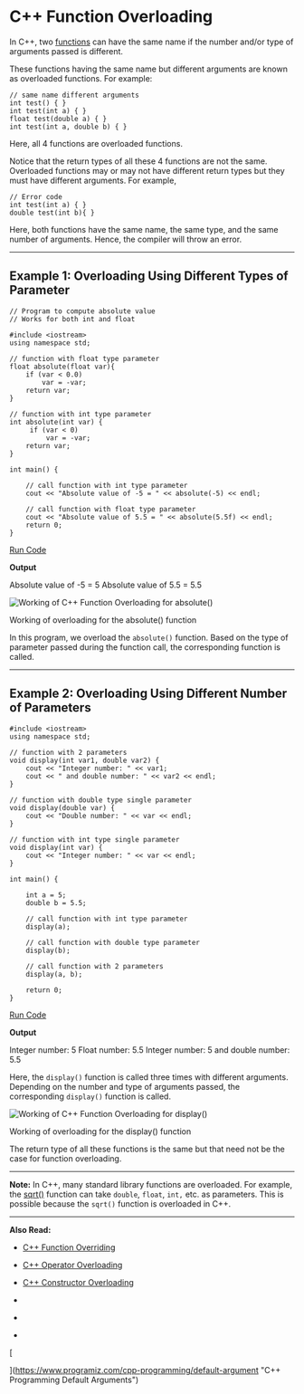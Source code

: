 # C++ Function Overloading

In C++, two [functions](https://www.programiz.com/cpp-programming/function) can have the same name if the number and/or type of arguments passed is different.

These functions having the same name but different arguments are known as overloaded functions. For example:

```
// same name different arguments
int test() { }
int test(int a) { }
float test(double a) { }
int test(int a, double b) { }
```

Here, all 4 functions are overloaded functions.

Notice that the return types of all these 4 functions are not the same. Overloaded functions may or may not have different return types but they must have different arguments. For example,

```
// Error code
int test(int a) { }
double test(int b){ }
```

Here, both functions have the same name, the same type, and the same number of arguments. Hence, the compiler will throw an error.

---

## Example 1: Overloading Using Different Types of Parameter

```
// Program to compute absolute value
// Works for both int and float

#include <iostream>
using namespace std;

// function with float type parameter
float absolute(float var){
    if (var < 0.0)
        var = -var;
    return var;
}

// function with int type parameter
int absolute(int var) {
     if (var < 0)
         var = -var;
    return var;
}

int main() {
    
    // call function with int type parameter
    cout << "Absolute value of -5 = " << absolute(-5) << endl;

    // call function with float type parameter
    cout << "Absolute value of 5.5 = " << absolute(5.5f) << endl;
    return 0;
}
```

[Run Code](https://www.programiz.com/cpp-programming/online-compiler)

**Output**

Absolute value of -5 = 5
Absolute value of 5.5 = 5.5

![Working of C++ Function Overloading for absolute()](https://www.programiz.com/sites/tutorial2program/files/cpp-function-overloading-parameters-type.png "Working of C++ Function Overloading for absolute()")

Working of overloading for the absolute() function

In this program, we overload the `absolute()` function. Based on the type of parameter passed during the function call, the corresponding function is called.

---

## Example 2: Overloading Using Different Number of Parameters

```
#include <iostream>
using namespace std;

// function with 2 parameters
void display(int var1, double var2) {
    cout << "Integer number: " << var1;
    cout << " and double number: " << var2 << endl;
}

// function with double type single parameter
void display(double var) {
    cout << "Double number: " << var << endl;
}

// function with int type single parameter
void display(int var) {
    cout << "Integer number: " << var << endl;
}

int main() {

    int a = 5;
    double b = 5.5;

    // call function with int type parameter
    display(a);

    // call function with double type parameter
    display(b);

    // call function with 2 parameters
    display(a, b);

    return 0;
}
```

[Run Code](https://www.programiz.com/cpp-programming/online-compiler)

**Output**

Integer number: 5
Float number: 5.5
Integer number: 5 and double number: 5.5

Here, the `display()` function is called three times with different arguments. Depending on the number and type of arguments passed, the corresponding `display()` function is called.

![Working of C++ Function Overloading for display()](https://www.programiz.com/sites/tutorial2program/files/cpp-function-overloading-parameters-number.png "Working of C++ Function Overloading for display()")

Working of overloading for the display() function

The return type of all these functions is the same but that need not be the case for function overloading.

---

**Note:** In C++, many standard library functions are overloaded. For example, the [sqrt()](https://www.programiz.com/cpp-programming/library-function/cmath/sqrt) function can take `double`, `float`, `int,` etc. as parameters. This is possible because the `sqrt()` function is overloaded in C++.

---

**Also Read:**

- [C++ Function Overriding](https://www.programiz.com/cpp-programming/function-overriding)
- [C++ Operator Overloading](https://www.programiz.com/cpp-programming/operator-overloading)
- [C++ Constructor Overloading](https://www.programiz.com/cpp-programming/constructor-overloading)

- [](https://www.programiz.com/cpp-programming/function-overloading#introduction)
- [](https://www.programiz.com/cpp-programming/function-overloading#example1)
- [](https://www.programiz.com/cpp-programming/function-overloading#example2)

[

  


](https://www.programiz.com/cpp-programming/default-argument "C++ Programming Default Arguments")